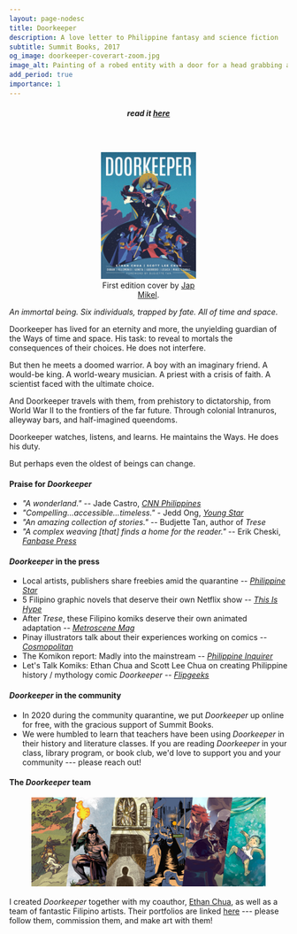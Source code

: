 ```yaml
---
layout: page-nodesc
title: Doorkeeper
description: A love letter to Philippine fantasy and science fiction
subtitle: Summit Books, 2017
og_image: doorkeeper-coverart-zoom.jpg
image_alt: Painting of a robed entity with a door for a head grabbing a thin red dragon that is swallowing the moon.
add_period: true
importance: 1
---
```


<div style="text-align: center;padding-bottom:1.5rem;">
<h5>read it <a href="https://penlab.ink/titles/doorkeeper">here</a></h5>
</div>


<div style="width: 50%; margin-left: auto; margin-right: auto;">
<figure>
        <img class="img-fluid rounded z-depth-1" src="/assets/img/doorkeeper-cover.jpg" alt="Cover page of Doorkeeper written by Ethan Chua and Scott Lee Chua. Next line. Surnames of artists, from left to right. Duran, Felizmenio, Geneta, Guerrero, Lesaca, Mikel, Sabas. Next line. Foreword by Budjette Tan. The cover is a painting of a robed entity with a door for a head grabbing a thin red dragon that is swallowing the moon. Within the robes are five characters standing side by side. From left to right. Man in priest robes holding book. Woman holding electric guitar. Strong man holding spear. Woman in armor holding a sword. Woman with glasses looking at her phone."/>
<figcaption><center>First edition cover by <a href="https://www.instagram.com/japmkl/?hl=en">Jap Mikel</a>.</center></figcaption>
</figure>
</div>

*An immortal being. Six individuals, trapped by fate. All of time and space.*

Doorkeeper has lived for an eternity and more, the unyielding guardian of the Ways of time and space. His task: to reveal to mortals the consequences of their choices. He does not interfere.

But then he meets a doomed warrior. A boy with an imaginary friend. A would-be king. A world-weary musician. A priest with a crisis of faith. A scientist faced with the ultimate choice.

And Doorkeeper travels with them, from prehistory to dictatorship, from World War II to the frontiers of the far future. Through colonial Intranuros, alleyway bars, and half-imagined queendoms.

Doorkeeper watches, listens, and learns. He maintains the Ways. He does his duty.

But perhaps even the oldest of beings can change.

#### Praise for *Doorkeeper*
- *"A wonderland."* -- Jade Castro, *[CNN Philippines](https://www.cnnphilippines.com/life/culture/literature/2017/12/30/pinoy-comics-2017.html)*
- *"Compelling...accessible...timeless."* - Jedd Ong, *[Young Star](https://web.archive.org/web/20190904071959/http://youngstar.ph:80/doorkeeper-fresh-riff-depths-fate-philippine-history/)*
- *"An amazing collection of stories."* -- Budjette Tan, author of *Trese*
- *"A complex weaving [that] finds a home for the reader."* -- Erik Cheski, *[Fanbase Press](https://www.fanbasepress.com/index.php/press/reviews/item/9606-doorkeeper-graphic-novel-review)*

#### *Doorkeeper* in the press
- Local artists, publishers share freebies amid the quarantine -- *[Philippine Star](https://philstarlife.com/geeky/445520-local-artists-publishers-share-freebies-amid-the-quarantine)*
- 5 Filipino graphic novels that deserve their own Netflix show -- *[This Is Hype](https://web.archive.org/web/20221203101546/https://thisishype.ph/5-filipino-graphic-novels-that-deserve-their-own-netflix-show/)*
- After *Trese*, these Filipino komiks deserve their own animated adaptation -- *[Metroscene Mag](https://www.metroscenemag.com/2021/06/after-trese-these-filipino-komiks-deserves-adaptation.html)*
- Pinay illustrators talk about their experiences working on comics -- *[Cosmopolitan](https://www.cosmo.ph/lifestyle/career-money/what-it-s-like-to-be-women-in-the-comic-industry-a704-20171211-lfrm)*
- The Komikon report: Madly into the mainstream -- *[Philippine Inquirer](https://lifestyle.inquirer.net/280006/komikon-report-madly-mainstream/#ixzz4zUFw027g)*
- Let's Talk Komiks: Ethan Chua and Scott Lee Chua on creating Philippine history / mythology comic *Doorkeeper* -- *[Flipgeeks](http://www.flipgeeks.com/pinoy-komiks-dc-marvel-etc/lets-talk-komiks-ethan-and-scott-chua-on-creating-doorkeeper)*

#### *Doorkeeper* in the community
- In 2020 during the community quarantine, we put *Doorkeeper* up online for free, with the gracious support of Summit Books.
- We were humbled to learn that teachers have been using *Doorkeeper* in their history and literature classes. If you are reading *Doorkeeper* in your class, library program, or book club, we'd love to support you and your community --- please reach out!

#### The *Doorkeeper* team

<div style="width: 100%; margin-left: auto; margin-right: auto; margin-bottom: 16px;">
<figure>
        <img class="img-fluid rounded z-depth-1" src="/assets/img/doorkeeper-montage.jpg" alt="Rectangular montage of six illustrations. Images from left to right are as follows. A woman in armor riding a horse in a forest, seen from the back. A crouched, muscular man holding a lit torch. A priest entering an empty church with a stained glass window. Taxi boats on a river in a flooded city. Three young people chatting over a drink. A boy holding his breath underwater."/>
</figure>
</div>

I created *Doorkeeper* together with my coauthor, [Ethan Chua](https://medium.com/@ezlc327), as well as a team of fantastic Filipino artists. Their portfolios are linked [here](https://doorkeeper-artists.carrd.co/) --- please follow them, commission them, and make art with them!

